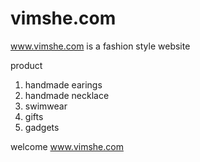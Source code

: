 # vimshe.com

www.vimshe.com is a fashion style website

product
  1. handmade earings 
  2. handmade necklace
  3. swimwear
  4. gifts
  5. gadgets

welcome www.vimshe.com 
